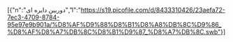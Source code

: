 [{"n":"دوربین دایره ای","l":"https://s19.picofile.com/d/8433310426/23aefa72-7ec3-4709-8784-95e97e9b901a/%D8%AF%D9%88%D8%B1%D8%A8%DB%8C%D9%86_%D8%AF%D8%A7%DB%8C%D8%B1%D9%87_%D8%A7%DB%8C.swb"}]
